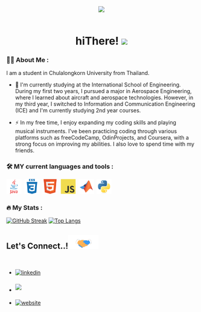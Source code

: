 <div id="header" align="center">
  <img src="https://media.giphy.com/media/zOvBKUUEERdNm/giphy.gif?cid=ecf05e470f1q0ai608mekvjnuru04s5fobcsacg1eb3188l9&rid=giphy.gif&ct=g" width="300"/>
</div>

<div id="counter" align = "center">
  <img src="https://komarev.com/ghpvc/?username=PannSengpanich&style=flat-square&color=blue" alt=""/>
</div>

<h1 align ="center">
  hiThere!
  <img src="https://media.giphy.com/media/hvRJCLFzcasrR4ia7z/giphy.gif" width="30px"/>
</h1>

### :man_technologist: About Me :
I am a student in Chulalongkorn University from Thailand.

- :telescope: I'm currently studying at the International School of Engineering. During my first two years, I pursued a major in Aerospace Engineering, where I learned about aircraft and aerospace technologies. However, in my third year, I switched to Information and Communication Engineering (ICE) and I'm currently studying 2nd year courses.

- :zap: In my free time, I enjoy expanding my coding skills and playing musical instruments. I've been practicing coding through various platforms such as freeCodeCamp, OdinProjects, and Coursera, with a strong focus on improving my abilities. I also love to spend time with my friends.

### :hammer_and_wrench: MY current languages and tools :

<div>
  <img src="https://github.com/devicons/devicon/blob/master/icons/java/java-original-wordmark.svg" title="Java" alt="Java" width="40" height="40"/>&nbsp;
  <img src="https://github.com/devicons/devicon/blob/master/icons/css3/css3-plain-wordmark.svg"  title="CSS3" alt="CSS" width="40" height="40"/>&nbsp;
  <img src="https://github.com/devicons/devicon/blob/master/icons/html5/html5-original.svg" title="HTML5" alt="HTML" width="40" height="40"/>&nbsp;
  <img src="https://github.com/devicons/devicon/blob/master/icons/javascript/javascript-original.svg" title="JavaScript" alt="JavaScript" width="40" height="40"/>&nbsp;
  <img src="https://github.com/devicons/devicon/blob/master/icons/matlab/matlab-original.svg" title="Matlab" alt="Matlab" width="40" height="40"/>&nbsp;
  <img src="https://github.com/devicons/devicon/blob/master/icons/python/python-original.svg" title="Python" alt="Python" width="40" height="40"/>&nbsp;
</div>

### :fire: My Stats :

[![GitHub Streak](http://github-readme-streak-stats.herokuapp.com?user=your-github-username&theme=dark&background=000000)](https://git.io/streak-stats)
[![Top Langs](https://github-readme-stats.vercel.app/api/top-langs/?username=PannSengpanich&layout=compact&theme=vision-friendly-dark)](https://github.com/anuraghazra/github-readme-stats)

## <b> Let's Connect..!</b><img src="https://github.com/0xAbdulKhalid/0xAbdulKhalid/raw/main/assets/mdImages/handshake.gif" width ="80">
<br>
<div align='left'>

<ul>

<li>
<a href="https://linkedin.com/in/pann-sengpanich-978bb1262/" target="_blank">
<img src="https://img.shields.io/badge/linkedin:  Pann Sengpanich-%2300acee.svg?color=405DE6&style=for-the-badge&logo=linkedin&logoColor=white" alt=linkedin style="margin-bottom: 5px;"/>
</a>
</li>

<br>

<li>
<a href="mailto:sengpanichpann@gmail.com" target="_blank">
<img src="https://img.shields.io/badge/gmail:sengpanichpann@gmail.com-%23EA4335.svg?style=for-the-badge&logo=gmail&logoColor=white" t=mail style="margin-bottom: 5px;" />
</a>
</li>
  
<br>
  
 <li>
<a href="https://pann-resume.vercel.app/" target="_blank">
<img src="https://img.shields.io/badge/My Website-%2300acee.svg?color=black&style=for-the-badge&logo=""&logoColor=white" alt=website style="margin-bottom: 5px;"/>
</a>
</li>

<br>
	
</ul>
</div>
